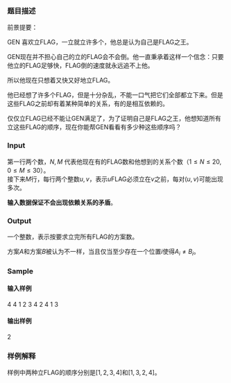 ### 题目描述
前景提要：

GEN 喜欢立FLAG，一立就立许多个，他总是认为自己是FLAG之王。 

GEN现在并不担心自己的立的FLAG会不会倒。他一直秉承着这样一个信念：只要他立的FLAG足够快，FLAG倒的速度就永远追不上他。  

所以他现在只想着又快又好地立FLAG。  

他已经想了许多个FLAG，但是十分杂乱，不能一口气把它们全部都立下来。但是这些FLAG之前却有着某种简单的关系，有的是相互依赖的。

仅仅立FLAG已经不能让GEN满足了，为了证明自己是FLAG之王，他想知道所有立这些FLAG的顺序，现在你能帮GEN看看有多少种这些顺序吗？


### Input
第一行两个数，$N,M$ 代表他现在有的FLAG数和他想到的关系个数（$1\le N\le20,0\le M \le 30$）。  
接下来$M$行，每行两个整数$u,v$，表示$u$FLAG必须立在$v$之前，每对$(u,v)$可能出现多次。

**输入数据保证不会出现依赖关系的矛盾**。
### Output
一个整数，表示按要求立完所有FLAG的方案数。

方案$A$和方案$B$被认为不一样，当且仅当至少存在一个位置$i$使得$A_i \ne B_i$。


### Sample
#### 输入样例
4 4
1 2
3 4
2 4
1 3
#### 输出样例
2

### 样例解释
样例中两种立FLAG的顺序分别是$[1,2,3,4]$和$[1,3,2,4]$。